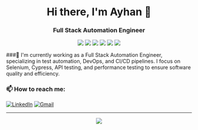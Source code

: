 <h1 align="center">Hi there, I'm Ayhan 👋</h1>
<h3 align="center">Full Stack Automation Engineer </h3>

<div align="center">
    <img src="https://img.shields.io/badge/Java-ED8B00?style=for-the-badge&logo=java&logoColor=white"/>
    <img src="https://img.shields.io/badge/Spring-6DB33F?style=for-the-badge&logo=spring&logoColor=white"/>
    <img src="https://img.shields.io/badge/PostgreSQL-316192?style=for-the-badge&logo=postgresql&logoColor=white"/>
    <img src="https://img.shields.io/badge/HTML5-E34F26?style=for-the-badge&logo=html5&logoColor=white"/>
    <img src="https://img.shields.io/badge/CSS3-1572B6?style=for-the-badge&logo=css3&logoColor=white"/>
    <img src="https://img.shields.io/badge/SQL-4479A1?style=for-the-badge&logo=mysql&logoColor=white"/>
</div>

###🚀 I'm currently working as a Full Stack Automation Engineer, specializing in test automation, DevOps, and CI/CD pipelines. I focus on Selenium, Cypress, API testing, and performance testing to ensure software quality and efficiency.

### 📫 How to reach me:
[![LinkedIn](https://img.shields.io/badge/LinkedIn-0077B5?style=for-the-badge&logo=linkedin&logoColor=white)](your-linkedin-url)
[![Gmail](https://img.shields.io/badge/Gmail-D14836?style=for-the-badge&logo=gmail&logoColor=white)](mailto:your.email@gmail.com)

---
<div align="center">
    <img src="https://github-readme-stats.vercel.app/api?username=ayhantogan&show_icons=true&theme=tokyonight" />
</div>




